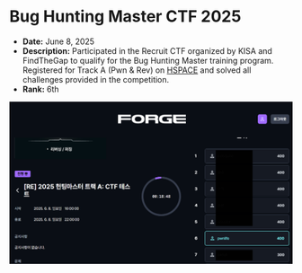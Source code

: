 # Bug Hunting Master CTF 2025

- **Date:** June 8, 2025  
- **Description:** Participated in the Recruit CTF organized by KISA and FindTheGap to qualify for the Bug Hunting Master training program. Registered for Track A (Pwn & Rev) on [HSPACE](https://hspace.io) and solved all challenges provided in the competition.
- **Rank:** 6th

![result](./res/result1.png)


